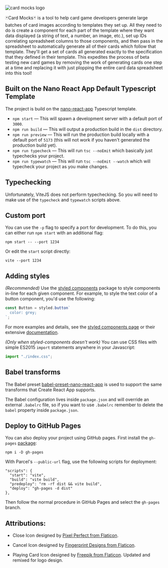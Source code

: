 ![card mocks logo](https://github.com/saint-justin/card-mocks/blob/main/src/assets/logo.png)

🃏Card Mocks🃏 is a tool to help card game developers generate large batches of card images according to templates they set up. All they need to do is create a component for each part of the template where they want data displayed (a string of text, a number, an image, etc.), set up IDs correlating spreadsheet columns to those components, and then pass in the spreadsheet to automatically generate all of their cards which follow that template. They'll get a set of cards all generated exactly to the specification that they defined in their template. This expedites the process of beta testing new card games by removing the work of generating cards one step at a time and replacing it with just plopping the entire card data spreadsheet into this tool!

## Built on the Nano React App Default Typescript Template

The project is build on the [nano-react-app](https://github.com/nano-react-app/nano-react-app) Typescript template.

- `npm start` — This will spawn a development server with a default port of `3000`.
- `npm run build` — This will output a production build in the `dist` directory.
- `npm run preview` — This will run the production build locally with a default port of `5173` (this will not work if you haven't generated the production build yet).
- `npm run typecheck` — This will run `tsc --noEmit` which basically just typechecks your project.
- `npm run typewatch` — This will run `tsc --noEmit --watch` which will typecheck your project as you make changes.

## Typechecking

Unfortunately, ViteJS does not perform typechecking. So you will need to make use of the `typecheck` and `typewatch` scripts above.

## Custom port

You can use the `-p` flag to specify a port for development. To do this, you can either run `npm start` with an additional flag:

```
npm start -- --port 1234
```

Or edit the `start` script directly:

```
vite --port 1234
```

## Adding styles

_(Recommended)_
Use the [styled components](https://github.com/styled-components/styled-components) package to style components in-line for each given component. For example, to style the text color of a button component, you'd use the following:
```js
const Button = styled.button`
  color: grey;
`;
```
For more examples and details, see the [styled components page](https://styled-components.com/) or their extensive [documentation](https://styled-components.com/docs).

_(Only when styled-components doesn't work)_
You can use CSS files with simple ES2015 `import` statements anywhere in your Javascript:

```js
import "./index.css";
```

## Babel transforms

The Babel preset [babel-preset-nano-react-app](https://github.com/nano-react-app/babel-preset-nano-react-app) is used to support the same transforms that Create React App supports.

The Babel configuration lives inside `package.json` and will override an external `.babelrc` file, so if you want to use `.babelrc` remember to delete the `babel` property inside `package.json`.


## Deploy to GitHub Pages

You can also deploy your project using GitHub pages.
First install the `gh-pages` [package](https://github.com/tschaub/gh-pages):

`npm i -D gh-pages`

With Parcel's `--public-url` flag, use the following scripts for deployment:

```
"scripts": {
  "start": "vite",
  "build": "vite build",
  "predeploy": "rm -rf dist && vite build",
  "deploy": "gh-pages -d dist"
},
```

Then follow the normal procedure in GitHub Pages and select the `gh-pages` branch.


## Attributions:
- Close Icon designed by [Pixel Perfect from Flaticon](https://www.flaticon.com/authors/pixel-perfect).

- Cancel Icon designed by [Fingerprint Designs from Flaticon](https://www.flaticon.com/authors/fingerprint-designs).

- Playing Card Icon designed by [Freepik from Flaticon](https://www.freepik.com/). Updated and remixed for logo design.